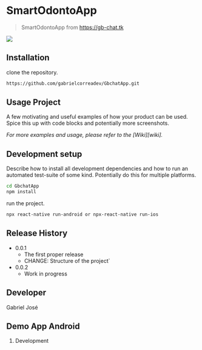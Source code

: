 # SmartOdontoApp
> SmartOdontoApp from https://gb-chat.tk

![](header.png)

## Installation

clone the repository.

```sh
https://github.com/gabrielcorreadev/GbchatApp.git
```

## Usage Project

A few motivating and useful examples of how your product can be used. Spice this up with code blocks and potentially more screenshots.

_For more examples and usage, please refer to the [Wiki][wiki]._

## Development setup

Describe how to install all development dependencies and how to run an automated test-suite of some kind. Potentially do this for multiple platforms.

```sh
cd GbchatApp
npm install
```

run the project.

```sh
npx react-native run-android or npx-react-native run-ios
```

## Release History

* 0.0.1
    * The first proper release
    * CHANGE: Structure of the project`
* 0.0.2
    * Work in progress

## Developer

Gabriel José

## Demo App Android

1. Development
